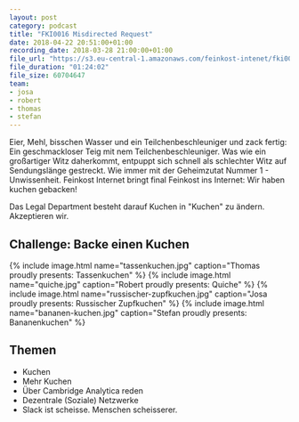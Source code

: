 ```yaml
---
layout: post
category: podcast
title: "FKI0016 Misdirected Request"
date: 2018-04-22 20:51:00+01:00
recording_date: 2018-03-28 21:00:00+01:00
file_url: "https://s3.eu-central-1.amazonaws.com/feinkost-intenet/fki0016.mp3"
file_duration: "01:24:02"
file_size: 60704647
team:
- josa
- robert
- thomas
- stefan
---
```

Eier, Mehl, bisschen Wasser und ein Teilchenbeschleuniger und zack fertig: Ein geschmackloser Teig mit nem Teilchenbeschleuniger. Was wie ein großartiger Witz daherkommt, entpuppt sich schnell als schlechter Witz auf Sendungslänge gestreckt. Wie immer mit der Geheimzutat Nummer 1 - Unwissenheit. Feinkost Internet bringt final Feinkost ins Internet: Wir haben kuchen gebacken!

Das Legal Department besteht darauf Kuchen in "Kuchen" zu ändern. Akzeptieren wir. 

## Challenge: Backe einen Kuchen
{% include image.html name="tassenkuchen.jpg" caption="Thomas proudly presents: Tassenkuchen" %}
{% include image.html name="quiche.jpg" caption="Robert proudly presents: Quiche" %}
{% include image.html name="russischer-zupfkuchen.jpg" caption="Josa proudly presents: Russischer Zupfkuchen" %}
{% include image.html name="bananen-kuchen.jpg" caption="Stefan proudly presents: Bananenkuchen" %}
## Themen

- Kuchen
- Mehr Kuchen
- Über Cambridge Analytica reden
- Dezentrale (Soziale) Netzwerke
- Slack ist scheisse. Menschen scheisserer.
